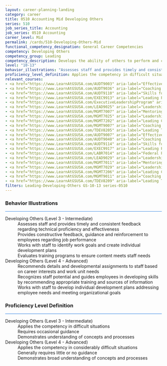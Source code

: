 ```yaml
---
layout: career-planning-landing
category: career
title: 0510 Accounting Mid Developing Others
series: 510
job_series_title: Accounting
job_series: 0510 Accounting
career_level: Mid
permalink: /cards/510-Developing-Others-Mid
functional_competency_designation: General Career Competencies
competency: Developing Others
competency_group: Leading
competency_description: Develops the ability of others to perform and contribute to the organization by providing ongoing feedback and by providing opportunities to learn through formal and informal methods.
level: "10-13"
behavior_illustrations: "Assesses staff and provides timely and consistent feedback regarding technical proficiency and effectiveness ? Provides constructive feedback, guidance and reinforcement to employees regarding job performance ? Works with staff to identify work goals and create individual development plans ? Evaluates training programs to ensure content meets staff needs ? Recommends details and developmental assignments to staff based on career interests and work unit needs ? Recognizes staff potential and guides employees in developing skills by recommending appropriate training and sources of information ? Works with staff to develop individual development plans addressing employee needs and meeting organizational goals"
proficiency_level_definition: Applies the competency in difficult situations ? Requires occasional guidance ? Demonstrates understanding of concepts and processes ? Applies the competency in considerably difficult situations ? Generally requires little or no guidance ? Demonstrates broad understanding of concepts and processes
relevant_courses: 
- <a href="https://www.LearnAtGSUSA.com/AUDT9003" aria-label="Effective Audit Supervision (AUDT9002), GSU - https://www.LearnAtGSUSA.com/AUDT9003">Effective Audit Supervision (AUDT9002), GSU</a>
- <a href="https://www.LearnAtGSUSA.com/AUDT9036" aria-label="Coaching Audit Staff for High Perfromance (AUDT9035), GSU - https://www.LearnAtGSUSA.com/AUDT9036">Coaching Audit Staff for High Perfromance (AUDT9035), GSU</a>
- <a href="https://www.LearnAtGSUSA.com/AUDT9110" aria-label="Skills for Leading and Managing Audit Projects (AUDT9109), GSU - https://www.LearnAtGSUSA.com/AUDT9110">Skills for Leading and Managing Audit Projects (AUDT9109), GSU</a>
- <a href="https://www.LearnAtGSUSA.com/EXEC9913" aria-label="Leading People (EXEC9912), GSU - https://www.LearnAtGSUSA.com/EXEC9913">Leading People (EXEC9912), GSU</a>
- <a href="https://www.LearnAtGSUSA.com/ExecutiveLeadershipProgram" aria-label="Executive Leadership Program, GSU - https://www.LearnAtGSUSA.com/ExecutiveLeadershipProgram">Executive Leadership Program, GSU</a>
- <a href="https://www.LearnAtGSUSA.com/LEAD9025" aria-label="Leadership, Motivation and Accountability for High Performance Organizations (LEAD9020), GSU - https://www.LearnAtGSUSA.com/LEAD9025">Leadership, Motivation and Accountability for High Performance Organizations (LEAD9020), GSU</a>
- <a href="https://www.LearnAtGSUSA.com/MGMT7007" aria-label="Mentoring Skills (MGMT7006), GSU - https://www.LearnAtGSUSA.com/MGMT7007">Mentoring Skills (MGMT7006), GSU</a>
- <a href="https://www.LearnAtGSUSA.com/MGMT7025" aria-label="Leadership Essentials (MGMT7020), GSU - https://www.LearnAtGSUSA.com/MGMT7025">Leadership Essentials (MGMT7020), GSU</a>
- <a href="https://www.LearnAtGSUSA.com/MGMT7202" aria-label="Leading Change (MGMT7201), GSU - https://www.LearnAtGSUSA.com/MGMT7202">Leading Change (MGMT7201), GSU</a>
- <a href="https://www.LearnAtGSUSA.com/MGMT9007" aria-label="Coaching Skills for Today's Leaders (MGMT9002), GSU - https://www.LearnAtGSUSA.com/MGMT9007">Coaching Skills for Today's Leaders (MGMT9002), GSU</a>
- <a href="https://www.LearnAtGSUSA.com/TDEV8205" aria-label="Leading Teams and Groups (TDEV8200), GSU - https://www.LearnAtGSUSA.com/TDEV8205">Leading Teams and Groups (TDEV8200), GSU</a>
- <a href="https://www.LearnAtGSUSA.com/AUDT9007" aria-label="Effective Audit Supervision (AUDT9002), GSU - https://www.LearnAtGSUSA.com/AUDT9007">Effective Audit Supervision (AUDT9002), GSU</a>
- <a href="https://www.LearnAtGSUSA.com/AUDT9040" aria-label="Coaching Audit Staff for High Perfromance (AUDT9035), GSU - https://www.LearnAtGSUSA.com/AUDT9040">Coaching Audit Staff for High Perfromance (AUDT9035), GSU</a>
- <a href="https://www.LearnAtGSUSA.com/AUDT9114" aria-label="Skills for Leading and Managing Audit Projects (AUDT9109), GSU - https://www.LearnAtGSUSA.com/AUDT9114">Skills for Leading and Managing Audit Projects (AUDT9109), GSU</a>
- <a href="https://www.LearnAtGSUSA.com/EXEC9917" aria-label="Leading People (EXEC9912), GSU - https://www.LearnAtGSUSA.com/EXEC9917">Leading People (EXEC9912), GSU</a>
- <a href="https://www.LearnAtGSUSA.com/LABR7014" aria-label="Federal Performance Management (LABR7013), GSU - https://www.LearnAtGSUSA.com/LABR7014">Federal Performance Management (LABR7013), GSU</a>
- <a href="https://www.LearnAtGSUSA.com/LEAD9029" aria-label="Leadership, Motivation and Accountability for High Performance Organizations (LEAD9020), GSU - https://www.LearnAtGSUSA.com/LEAD9029">Leadership, Motivation and Accountability for High Performance Organizations (LEAD9020), GSU</a>
- <a href="https://www.LearnAtGSUSA.com/MGMT7011" aria-label="Mentoring Skills (MGMT7006), GSU - https://www.LearnAtGSUSA.com/MGMT7011">Mentoring Skills (MGMT7006), GSU</a>
- <a href="https://www.LearnAtGSUSA.com/MGMT7029" aria-label="Leadership Essentials (MGMT7020), GSU - https://www.LearnAtGSUSA.com/MGMT7029">Leadership Essentials (MGMT7020), GSU</a>
- <a href="https://www.LearnAtGSUSA.com/MGMT7206" aria-label="Leading Change (MGMT7201), GSU - https://www.LearnAtGSUSA.com/MGMT7206">Leading Change (MGMT7201), GSU</a>
- <a href="https://www.LearnAtGSUSA.com/MGMT9011" aria-label="Coaching Skills for Today's Leaders (MGMT9002), GSU - https://www.LearnAtGSUSA.com/MGMT9011">Coaching Skills for Today's Leaders (MGMT9002), GSU</a>
- <a href="https://www.LearnAtGSUSA.com/TDEV8209" aria-label="Leading Teams and Groups (TDEV8200), GSU - https://www.LearnAtGSUSA.com/TDEV8209">Leading Teams and Groups (TDEV8200), GSU</a>
filters: Leading-Developing-Others GS-10-13 series-0510
---
```


<div class="desktop:grid-col-6 margin-y-3">
  <div class="border-top-2 bg-white padding-3 shadow-5 height-full members-hover border-1px button-border border-top-blue radius-lg card-text-color">
    <h3>Behavior Illustrations</h3>
    <hr style="background-color: #1b74e0 !important;"/>
    <dl class="text-base card-content-color"><dt>Developing Others (Level 3 - Intermediate)</dt><dd>Assesses staff and provides timely and consistent feedback regarding technical proficiency and effectiveness </dd><dd> Provides constructive feedback, guidance and reinforcement to employees regarding job performance </dd><dd> Works with staff to identify work goals and create individual development plans </dd><dd> Evaluates training programs to ensure content meets staff needs</dd><dt>Developing Others (Level 4 - Advanced)</dt><dd>Recommends details and developmental assignments to staff based on career interests and work unit needs </dd><dd> Recognizes staff potential and guides employees in developing skills by recommending appropriate training and sources of information </dd><dd> Works with staff to develop individual development plans addressing employee needs and meeting organizational goals</dd></dl>
  </div>
</div>
<div class="desktop:grid-col-6 margin-y-3">
  <div class="border-top-2 bg-white padding-3 shadow-5 height-full members-hover border-1px button-border border-top-blue radius-lg card-text-color">
    <h3>Proficiency Level Definition</h3>
     <hr style="background-color: #1b74e0 !important;"/>
    <dl class="text-base card-content-color"><dt>Developing Others (Level 3 - Intermediate)</dt><dd>Applies the competency in difficult situations </dd><dd> Requires occasional guidance </dd><dd> Demonstrates understanding of concepts and processes</dd><dt>Developing Others (Level 4 - Advanced)</dt><dd>Applies the competency in considerably difficult situations </dd><dd> Generally requires little or no guidance </dd><dd> Demonstrates broad understanding of concepts and processes</dd></dl>
  </div>
</div>